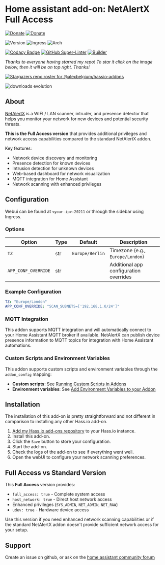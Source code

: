 # Home assistant add-on: NetAlertX Full Access

[![Donate][donation-badge]](https://www.buymeacoffee.com/alexbelgium)
[![Donate][paypal-badge]](https://www.paypal.com/donate/?hosted_button_id=DZFULJZTP3UQA)

![Version](https://img.shields.io/badge/dynamic/yaml?label=Version&query=%24.version&url=https%3A%2F%2Fraw.githubusercontent.com%2Falexbelgium%2Fhassio-addons%2Fmaster%2Fnetalertx_fa%2Fconfig.yaml)
![Ingress](https://img.shields.io/badge/dynamic/yaml?label=Ingress&query=%24.ingress&url=https%3A%2F%2Fraw.githubusercontent.com%2Falexbelgium%2Fhassio-addons%2Fmaster%2Fnetalertx_fa%2Fconfig.yaml)
![Arch](https://img.shields.io/badge/dynamic/yaml?color=success&label=Arch&query=%24.arch&url=https%3A%2F%2Fraw.githubusercontent.com%2Falexbelgium%2Fhassio-addons%2Fmaster%2Fnetalertx_fa%2Fconfig.yaml)

[![Codacy Badge](https://app.codacy.com/project/badge/Grade/9c6cf10bdbba45ecb202d7f579b5be0e)](https://www.codacy.com/gh/alexbelgium/hassio-addons/dashboard?utm_source=github.com&utm_medium=referral&utm_content=alexbelgium/hassio-addons&utm_campaign=Badge_Grade)
[![GitHub Super-Linter](https://img.shields.io/github/actions/workflow/status/alexbelgium/hassio-addons/weekly-supelinter.yaml?label=Lint%20code%20base)](https://github.com/alexbelgium/hassio-addons/actions/workflows/weekly-supelinter.yaml)
[![Builder](https://img.shields.io/github/actions/workflow/status/alexbelgium/hassio-addons/onpush_builder.yaml?label=Builder)](https://github.com/alexbelgium/hassio-addons/actions/workflows/onpush_builder.yaml)

[donation-badge]: https://img.shields.io/badge/Buy%20me%20a%20coffee%20(no%20paypal)-%23d32f2f?logo=buy-me-a-coffee&style=flat&logoColor=white
[paypal-badge]: https://img.shields.io/badge/Buy%20me%20a%20coffee%20with%20Paypal-0070BA?logo=paypal&style=flat&logoColor=white

_Thanks to everyone having starred my repo! To star it click on the image below, then it will be on top right. Thanks!_

[![Stargazers repo roster for @alexbelgium/hassio-addons](https://raw.githubusercontent.com/alexbelgium/hassio-addons/master/.github/stars2.svg)](https://github.com/alexbelgium/hassio-addons/stargazers)

![downloads evolution](https://raw.githubusercontent.com/alexbelgium/hassio-addons/master/netalertx_fa/stats.png)

## About

[NetAlertX](https://github.com/jokob-sk/NetAlertX) is a WIFI / LAN scanner, intruder, and presence detector that helps you monitor your network for new devices and potential security threats.

**This is the Full Access version** that provides additional privileges and network access capabilities compared to the standard NetAlertX addon.

Key features:
- Network device discovery and monitoring
- Presence detection for known devices
- Intrusion detection for unknown devices
- Web-based dashboard for network visualization
- MQTT integration for Home Assistant
- Network scanning with enhanced privileges

## Configuration

Webui can be found at `<your-ip>:20211` or through the sidebar using Ingress.

### Options

| Option | Type | Default | Description |
|--------|------|---------|-------------|
| `TZ` | str | `Europe/Berlin` | Timezone (e.g., `Europe/London`) |
| `APP_CONF_OVERRIDE` | str | | Additional app configuration overrides |

### Example Configuration

```yaml
TZ: "Europe/London"
APP_CONF_OVERRIDE: "SCAN_SUBNETS=['192.168.1.0/24']"
```

### MQTT Integration

This addon supports MQTT integration and will automatically connect to your Home Assistant MQTT broker if available. NetAlertX can publish device presence information to MQTT topics for integration with Home Assistant automations.

### Custom Scripts and Environment Variables

This addon supports custom scripts and environment variables through the `addon_config` mapping:

- **Custom scripts**: See [Running Custom Scripts in Addons](https://github.com/alexbelgium/hassio-addons/wiki/Running-custom-scripts-in-Addons)
- **Environment variables**: See [Add Environment Variables to your Addon](https://github.com/alexbelgium/hassio-addons/wiki/Add-Environment-variables-to-your-Addon)

## Installation

The installation of this add-on is pretty straightforward and not different in
comparison to installing any other Hass.io add-on.

1. [Add my Hass.io add-ons repository][repository] to your Hass.io instance.
1. Install this add-on.
1. Click the `Save` button to store your configuration.
1. Start the add-on.
1. Check the logs of the add-on to see if everything went well.
1. Open the webUI to configure your network scanning preferences.

## Full Access vs Standard Version

This **Full Access** version provides:
- `full_access: true` - Complete system access
- `host_network: true` - Direct host network access
- Enhanced privileges (`SYS_ADMIN`, `NET_ADMIN`, `NET_RAW`)
- `udev: true` - Hardware device access

Use this version if you need enhanced network scanning capabilities or if the standard NetAlertX addon doesn't provide sufficient network access for your setup.

## Support

Create an issue on github, or ask on the [home assistant community forum](https://community.home-assistant.io/)

[repository]: https://github.com/alexbelgium/hassio-addons